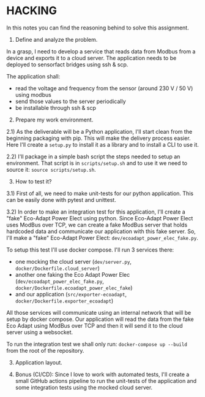 # HACKING

In this notes you can find the reasoning behind to solve this assignment.

1) Define and analyze the problem.

In a grasp, I need to develop a service that reads data from Modbus from a device and exports it to a cloud server.
The application needs to be deployed to sensorfact bridges using ssh & scp.

The application shall:
* read the voltage and frequency from the sensor (around 230 V / 50 V) using modbus
* send those values to the server periodically
* be installable through ssh & scp

2) Prepare my work environment.

2.1) As the deliverable will be a Python application, I'll start clean from the beginning packaging with pip. This will make the delivery process easier. Here I'll create a `setup.py` to install it as a library and to install a CLI to use it.

2.2) I'll package in a simple bash script the steps needed to setup an environment. That script is in `scripts/setup.sh` and to use it we need to source it: `source scripts/setup.sh`.

3) How to test it?

3.1) First of all, we need to make unit-tests for our python application. This can be easily done with pytest and unittest.

3.2) In order to make an integration test for this application, I'll create a "fake" Eco-Adapt Power Elect using python. Since Eco-Adapt Power Elect uses ModBus over TCP, we can create a fake ModBus server that holds hardcoded data and communicate our application with this fake server. So, I'll make a "fake" Eco-Adapt Power Elect: `dev/ecoadapt_power_elec_fake.py`.

To setup this test I'll use docker compose. I'll run 3 services there:
* one mocking the cloud server (`dev/server.py`, `docker/Dockerfile.cloud_server`)
* another one faking the Eco Adapt Power Elec (`dev/ecoadapt_power_elec_fake.py`, `docker/Dockerfile.ecoadapt_power_elec_fake`)
* and our application (`src/exporter-ecoadapt`, `docker/Dockerfile.exporter_ecoadapt`)

All those services will communicate using an internal network that will be setup by docker compose. Our application will read the data from the fake Eco Adapt using ModBus over TCP and then it will send it to the cloud server using a websocket.

To run the integration test we shall only run: `docker-compose up --build` from the root of the repository.

3) Application layout.



4) Bonus (CI/CD): Since I love to work with automated tests, I'll create a small GitHub actions pipeline to run the unit-tests of the application and some integration tests using the mocked cloud server.


